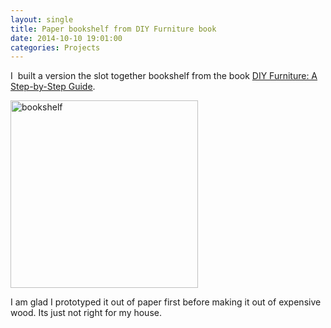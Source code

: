 ```yaml
---
layout: single
title: Paper bookshelf from DIY Furniture book
date: 2014-10-10 19:01:00
categories: Projects
---
```

I  built a version the slot together bookshelf from the book <a href="http://www.amazon.co.uk/DIY-Furniture-Step-Step-Guide/dp/1856697428">DIY Furniture: A Step-by-Step Guide</a>.

<a href="/public/uploads/2014/10/bookshelf.jpg"><img class="alignnone size-medium wp-image-4037" src="/public/uploads/2014/10/bookshelf-300x300.jpg" alt="bookshelf" width="300" height="300" /></a>

I am glad I prototyped it out of paper first before making it out of expensive wood. Its just not right for my house.
